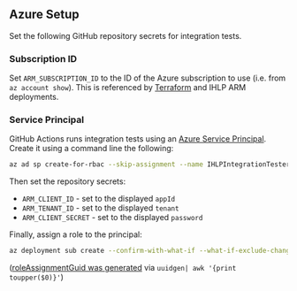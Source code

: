 ## Azure Setup

Set the following GitHub repository secrets for integration tests.

### Subscription ID

Set `ARM_SUBSCRIPTION_ID` to the ID of the Azure subscription to use (i.e. from `az account show`). This is referenced by [Terraform](https://registry.terraform.io/providers/hashicorp/azurerm/latest/docs/guides/service_principal_client_secret#configuring-the-service-principal-in-terraform) and IHLP ARM deployments.

### Service Principal

GitHub Actions runs integration tests using an [Azure Service Principal](https://docs.microsoft.com/en-us/cli/azure/create-an-azure-service-principal-azure-cli). Create it using a command line the following:

```bash
az ad sp create-for-rbac --skip-assignment --name IHLPIntegrationTester
```

Then set the repository secrets:

* `ARM_CLIENT_ID` - set to the displayed `appId`
* `ARM_TENANT_ID` - set to the displayed `tenant`
* `ARM_CLIENT_SECRET` - set to the displayed `password`

Finally, assign a role to the principal:

```bash
az deployment sub create --confirm-with-what-if --what-if-exclude-change-types NoChange --location eastus --template-file role-assignment.json --parameters principalId=$(az ad sp list --display-name IHLPIntegrationTester --query '[].objectId' --output tsv) builtInRoleType=Owner roleAssignmentGuid=1C7F92B9-C8E8-43A6-BF94-8D3FC5E27A8E
```
([roleAssignmentGuid was generated](https://stackoverflow.com/questions/246930/is-there-any-difference-between-a-guid-and-a-uuid) via `uuidgen| awk '{print toupper($0)}'`)
